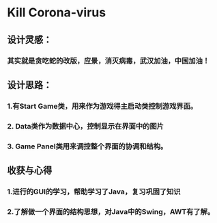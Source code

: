 # Kill    Corona-virus 

## 设计灵感：

### 其实就是贪吃蛇的改版，应景，消灭病毒，武汉加油，中国加油！

## 设计思路：

### 1.有Start Game类，用来作为游戏得主启动类控制游戏界面。

### 2. Data类作为数据中心，控制显示在界面中的图片

### 3. Game Panel类用来调控整个界面的协调和结构。

## 收获与心得

### 1.进行的GUI的学习，帮助学习了Java，复习巩固了知识

### 2.了解做一个界面的结构思想，对Java中的Swing，AWT有了解。

